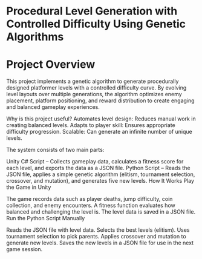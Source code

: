 # Procedural Level Generation with Controlled Difficulty Using Genetic Algorithms 

# Project Overview
This project implements a genetic algorithm to generate procedurally designed platformer levels with a controlled difficulty curve. By evolving level layouts over multiple generations, the algorithm optimizes enemy placement, platform positioning, and reward distribution to create engaging and balanced gameplay experiences.

Why is this project useful?
Automates level design: Reduces manual work in creating balanced levels.
Adapts to player skill: Ensures appropriate difficulty progression.
Scalable: Can generate an infinite number of unique levels.

The system consists of two main parts:

Unity C# Script – Collects gameplay data, calculates a fitness score for each level, and exports the data as a JSON file.
Python Script – Reads the JSON file, applies a simple genetic algorithm (elitism, tournament selection, crossover, and mutation), and generates five new levels.
How It Works
Play the Game in Unity

The game records data such as player deaths, jump difficulty, coin collection, and enemy encounters.
A fitness function evaluates how balanced and challenging the level is.
The level data is saved in a JSON file.
Run the Python Script Manually

Reads the JSON file with level data.
Selects the best levels (elitism).
Uses tournament selection to pick parents.
Applies crossover and mutation to generate new levels.
Saves the new levels in a JSON file for use in the next game session.
